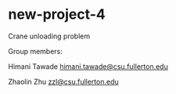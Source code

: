 # new-project-4
Crane unloading problem

Group members:

Himani Tawade himani.tawade@csu.fullerton.edu

Zhaolin Zhu zzl@csu.fullerton.edu
